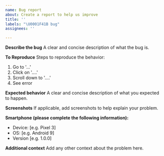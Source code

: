 ```yaml
---
name: Bug report
about: Create a report to help us improve
title: ''
labels: "\U0001F41B bug"
assignees: ''

---
```


**Describe the bug**
A clear and concise description of what the bug is.

**To Reproduce**
Steps to reproduce the behavior:
1. Go to '...'
2. Click on '....'
3. Scroll down to '....'
4. See error

**Expected behavior**
A clear and concise description of what you expected to happen.

**Screenshots**
If applicable, add screenshots to help explain your problem.

**Smartphone (please complete the following information):**
 - Device: [e.g. Pixel 3]
 - OS: [e.g. Android 9]
 - Version [e.g. 1.0.0]

**Additional context**
Add any other context about the problem here.
